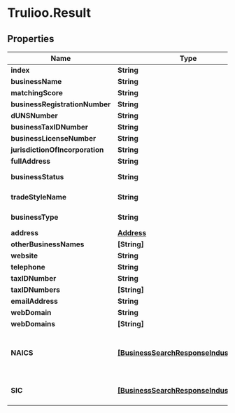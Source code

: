 # Trulioo.Result

## Properties

Name | Type | Description | Notes
------------ | ------------- | ------------- | -------------
**index** | **String** |  | [optional] 
**businessName** | **String** |  | [optional] 
**matchingScore** | **String** |  | [optional] 
**businessRegistrationNumber** | **String** |  | [optional] 
**dUNSNumber** | **String** |  | [optional] 
**businessTaxIDNumber** | **String** |  | [optional] 
**businessLicenseNumber** | **String** |  | [optional] 
**jurisdictionOfIncorporation** | **String** |  | [optional] 
**fullAddress** | **String** |  | [optional] 
**businessStatus** | **String** | Business Status | [optional] 
**tradeStyleName** | **String** | Trade Style Name | [optional] 
**businessType** | **String** | Business Type | [optional] 
**address** | [**Address**](Address.md) |  | [optional] 
**otherBusinessNames** | **[String]** |  | [optional] 
**website** | **String** |  | [optional] 
**telephone** | **String** |  | [optional] 
**taxIDNumber** | **String** |  | [optional] 
**taxIDNumbers** | **[String]** |  | [optional] 
**emailAddress** | **String** |  | [optional] 
**webDomain** | **String** |  | [optional] 
**webDomains** | **[String]** |  | [optional] 
**NAICS** | [**[BusinessSearchResponseIndustryCode]**](BusinessSearchResponseIndustryCode.md) | North American Industry Classification System | [optional] 
**SIC** | [**[BusinessSearchResponseIndustryCode]**](BusinessSearchResponseIndustryCode.md) | Standard Industrial Classification | [optional] 


